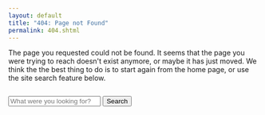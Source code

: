 ```yaml
---
layout: default
title: "404: Page not Found"
permalink: 404.shtml
---
```


The page you requested could not be found. It seems that the page you were
trying to reach doesn't exist anymore, or maybe it has just moved. We think the
the best thing to do is to start again from the home page, or use the site
search feature below.

<div class="row" style="margin-top: 2em; margin-bottom: 2em;">
  <div class="col-sm-6 col-sm-offset-3">
    <form class="form-search" role="search" action="http://google.com/search">
      <div class="input-group input-group-lg">
        <input type="hidden" name="q" value="site:http://www.wxwidgets.org/" />
        <input type="text" class="form-control" placeholder="What were you looking for?" name="q" results="0">
        <span class="input-group-btn">
          <button class="btn btn-primary" type="button">Search</button>
        </span>
      </div>
    </form>
  </div>
</div>
